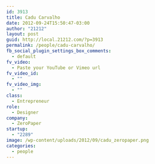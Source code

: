 ```yaml
---
id: 3913
title: Cadu Carvalho
date: 2012-09-24T15:50:47-03:00
author: "21212"
layout: post
guid: http://local.21212.com/?p=3913
permalink: /people/cadu-carvalho/
fb_social_plugin_settings_box_comments:
  - default
fv_video:
  - Paste your YouTube or Vimeo url
fv_video_id:
  - ""
fv_video_img:
  - ""
class:
  - Entrepreneur
role:
  - Designer
company:
  - ZeroPaper
startup:
  - "2289"
image: /wp-content/uploads/2012/09/cadu_zeropaper.png
categories:
  - people
---
```

